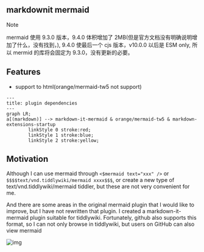 ## markdownit mermaid

> [!NOTE]
> mermaid 使用 9.3.0 版本，9.4.0 体积增加了 2MB(但是官方文档没有明确说明增加了什么，没有找到，), 9.4.0 使最后一个 cjs 版本，v10.0.0 以后是 ESM only, 所以 mermid 的库将会固定为 9.3.0，没有更新的必要。

## Features

* support to html(orange/mermaid-tw5 not support)

```mermaid forest
---
title: plugin dependencies
---
graph LR;
a[(markdown)] --> markdown-it-mermaid & orange/mermaid-tw5 & markdown-extensions-startup
		linkStyle 0 stroke:red;
		linkStyle 1 stroke:blue;
		linkStyle 2 stroke:yellow;
```

## Motivation

Although I can use mermaid through `<$mermaid text="xxx" />` or `$$$$text/vnd.tiddlywiki/mermaid xxxx$$$`, or create a new type of text/vnd.tiddlywiki/mermaid tiddler, but these are not very convenient for me.

And there are some areas in the original mermaid plugin that I would like to improve, but I have not rewritten that plugin. I created a markdown-it-mermaid plugin suitable for tiddlywiki. Fortunately, github also supports this format, so I can not only browse in tiddlywiki, but users on GitHub can also view mermaid

![img](https://talk.tiddlywiki.org/uploads/default/original/2X/b/b7e4e40f767fb0a27dc5839a1540942808e5c9fc.gif)